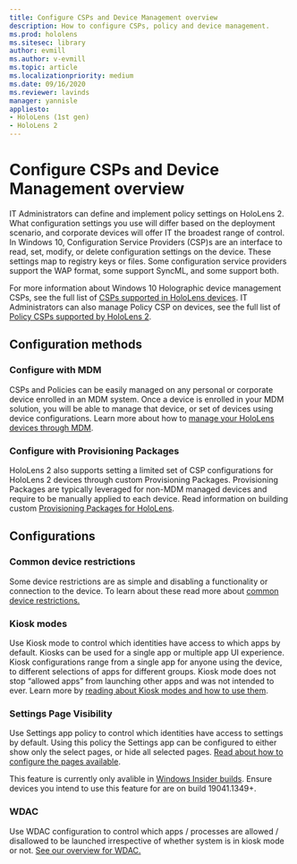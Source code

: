 ```yaml
---
title: Configure CSPs and Device Management overview
description: How to configure CSPs, policy and device management. 
ms.prod: hololens
ms.sitesec: library
author: evmill
ms.author: v-evmill
ms.topic: article
ms.localizationpriority: medium
ms.date: 09/16/2020
ms.reviewer: lavinds
manager: yannisle
appliesto:
- HoloLens (1st gen)
- HoloLens 2
---
```


# Configure CSPs and Device Management overview

IT Administrators can define and implement policy settings on HoloLens 2. What configuration settings you use will differ based on the deployment scenario, and corporate devices will offer IT the broadest range of control. In Windows 10, Configuration Service Providers (CSP)s are an interface to read, set, modify, or delete configuration settings on the device. These settings map to registry keys or files. Some configuration service providers support the WAP format, some support SyncML, and some support both. 

For more information about Windows 10 Holographic device management CSPs, see the full list of [CSPs supported in HoloLens devices](https://docs.microsoft.com/windows/client-management/mdm/configuration-service-provider-reference#hololens). 
IT Administrators can also manage Policy CSP on devices, see the full list of [Policy CSPs supported by HoloLens 2](https://docs.microsoft.com/windows/client-management/mdm/policy-csps-supported-by-hololens2).

## Configuration methods

### Configure with MDM
CSPs and Policies can be easily managed on any personal or corporate device enrolled in an MDM system. Once a device is enrolled in your MDM solution, you will be able to manage that device, or set of devices using device configurations. Learn more about how to [manage your HoloLens devices through MDM](hololens-mdm-configure.md).

### Configure with Provisioning Packages
HoloLens 2 also supports setting a limited set of CSP configurations for HoloLens 2 devices through custom Provisioning Packages. Provisioning Packages are typically leveraged for non-MDM managed devices and require to be manually applied to each device. Read information on building custom [Provisioning Packages for HoloLens](https://docs.microsoft.com/hololens/hololens-provisioning). 

## Configurations 

### Common device restrictions
Some device restrictions are as simple and disabling a functionality or connection to the device. To learn about these read more about [common device restrictions.](hololens-common-device-restrictions.md)

### Kiosk modes
Use Kiosk mode to control which identities have access to which apps by default. Kiosks can be used for a single app or multiple app UI experience. Kiosk configurations range from a single app for anyone using the device, to different selections of apps for different groups. Kiosk mode does not stop “allowed apps” from launching other apps and was not intended to ever. Learn more by [reading about Kiosk modes and how to use them](hololens-kiosk.md).

### Settings Page Visibility
Use Settings app policy to control which identities have access to settings by default. Using this policy the Settings app can be configured to either show only the select pages, or hide all selected pages. [Read about how to configure the pages available](settings-uri-list.md).

This feature is currently only avalible in [Windows Insider builds](hololens-insider.md). Ensure devices you intend to use this feature for are on build 19041.1349+.

### WDAC
Use WDAC configuration to control which apps / processes are allowed / disallowed to be launched irrespective of whether system is in kiosk mode or not.
[See our overview for WDAC.](windows-defender-application-control-wdac.md)
